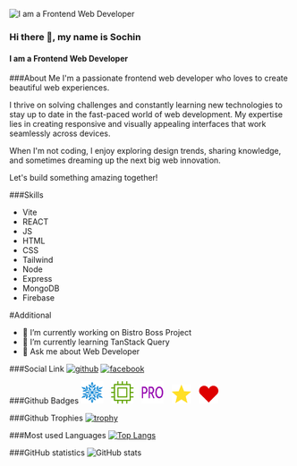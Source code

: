 ![I am a Frontend Web Developer](https://i.ibb.co.com/jG4jkpg/2109958.jpg)
### Hi there 👋, my name is Sochin
#### I am a Frontend Web Developer

###About Me
I'm a passionate frontend web developer who loves to create beautiful web experiences.

I thrive on solving challenges and constantly learning new technologies to stay up to date in the fast-paced world of web development. My expertise lies in creating responsive and visually appealing interfaces that work seamlessly across devices.

When I'm not coding, I enjoy exploring design trends, sharing knowledge, and sometimes dreaming up the next big web innovation.

Let's build something amazing together!

###Skills
- Vite
- REACT
- JS
- HTML
- CSS
- Tailwind
- Node
- Express
- MongoDB
- Firebase

#Additional
- 🔭 I’m currently working on Bistro Boss Project 
- 🌱 I’m currently learning TanStack Query 
- 💬 Ask me about Web Developer 

###Social Link
[<img src='https://cdn.jsdelivr.net/npm/simple-icons@3.0.1/icons/github.svg' alt='github' height='40'>](https://github.com/sochin-bhattacharjee)  [<img src='https://cdn.jsdelivr.net/npm/simple-icons@3.0.1/icons/facebook.svg' alt='facebook' height='40'>](https://www.facebook.com/sochin.bhattacharjee.2024)  

###Github Badges
<a href='https://archiveprogram.github.com/'><img src='https://raw.githubusercontent.com/acervenky/animated-github-badges/master/assets/acbadge.gif' width='40' height='40'></a> <a href='https://docs.github.com/en/developers'><img src='https://raw.githubusercontent.com/acervenky/animated-github-badges/master/assets/devbadge.gif' width='40' height='40'></a> <a href='https://github.com/pricing'><img src='https://raw.githubusercontent.com/acervenky/animated-github-badges/master/assets/pro.gif' width='40' height='40'></a> <a href='https://stars.github.com/'><img src='https://raw.githubusercontent.com/acervenky/animated-github-badges/master/assets/starbadge.gif' width='35' height='35'></a> <a href='https://docs.github.com/en/github/supporting-the-open-source-community-with-github-sponsors'><img src='https://raw.githubusercontent.com/acervenky/animated-github-badges/master/assets/sponsorbadge.gif' width='35' height='35'></a> 

###Github Trophies
[![trophy](https://github-profile-trophy.vercel.app/?username=sochin-bhattacharjee)](https://github.com/ryo-ma/github-profile-trophy)

###Most used Languages
[![Top Langs](https://github-readme-stats.vercel.app/api/top-langs/?username=sochin-bhattacharjee)](https://github.com/anuraghazra/github-readme-stats)

###GitHub statistics
![GitHub stats](https://github-readme-stats.vercel.app/api?username=sochin-bhattacharjee&show_icons=true&count_private=true)  

